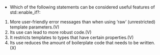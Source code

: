- Which of the following statements can be considered useful features of
std::enable_if?:
1. More user-friendly error messages than when using ‘raw’ (unrestricted) template
parameters.(V)
2. Its use can lead to more robust code.(V)
3. It restricts templates to types that have certain properties.(V)
4. Its use reduces the amount of boilerplate code that needs to be written.(X)